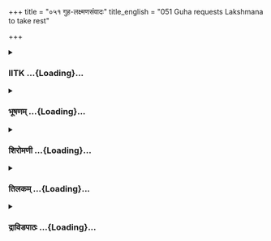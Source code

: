 +++
title = "०५१ गुह-लक्ष्मणसंवादः"
title_english = "051 Guha requests Lakshmana to take rest"

+++
<div caption="श्रीराम-हरिसीताराममूर्ति-घनपाठिभ्यां वचनम्" class="audioEmbed" src="https://archive.org/download/Ramayana-recitation-Sriram-harisItArAmamUrti-Ghanapaati-v2/Kanda_2/Kanda_2_AYK-051-Guha_Lakshmana_Samvadhaha.mp3"></div>

<div class="js_include collapsed" newlevelforh1="3" title="IITK" unfilled url="/purANam/rAmAyaNam/audIchya-pAThaH/iitk/2_ayodhyAkANDam/04-chitrakUTa-prAptiH/051_guha-laxmaNasaMvAdaH.md">
<details><summary><h3>IITK ...{Loading}...</h3></summary>

Lakshmana tells Guha about events which might overtake Ayodhya after
Rama's exile



#### श्लोकः
##### मूलम्
तं जाग्रतमदम्भेन भ्रातुरर्थाय लक्ष्मणम्।  
गुहः सन्तापसन्तप्तो राघवं वाक्यमब्रवीत्॥2.51.1॥

##### शब्दार्थः
गुहः Guha, भ्रातुः brother, अर्थाय for the sake of, जाग्रतम् keeping awake, राघवम् Raghava born in the family of the Raghus, तं लक्ष्मणम् to that Lakshmana, अदम्भेन without any pretence, सन्तापसन्तप्तः tormented with grief, वाक्यम् these words, अब्रवीत् said.

##### आङ्ग्लानुवादः
Deeply moved to see Lakshmana, scion of the Raghus, keeping awake all night without any pretence for his brother's sake, Guha spoke.



#### श्लोकः
##### मूलम्
इयं तात सुखा शय्या त्वदर्थमुपकल्पिता।  
प्रत्याश्वसिहि साध्वस्यां राजपुत्र यथासुखम्॥2.51.2॥

##### शब्दार्थः
तात O dear, इयम् this, सुखा comfortable, शय्या bed, त्वदर्थम् for your sake, उपकल्पिता has been arranged, राजपुत्र O prince, अस्याम् on this, यथासुखम् comfortably, साधु well, प्रत्याश्वसि हि take rest.

##### आङ्ग्लानुवादः
O dear prince this comfortable bed has been arranged for you. Rest happily on this bed.



#### श्लोकः
##### मूलम्
उचितोऽयं जनस्सर्वः क्लेशानां त्वं सुखोचितः।  
गुप्त्यर्थं जागरिष्यामः काकुत्स्थस्य वयं निशाम्॥2.51.3॥

##### शब्दार्थः
सर्वः all, अयं जनः these people, myself, क्लेशानाम् for all kinds of suffering, उचितः accustomed, त्वम् you, सुखोचितः accustomed to comforts, काकुत्स्थस्य for Rama  
descendant of the Kakutsthas, गुप्त्यर्थंम् for the sake of protection, वयम् we, निशाम् all  
night, जागरिष्यामः will keep awake.

##### आङ्ग्लानुवादः
We are used to all kinds of suffering and you, to comfort. We will keep vigil during the night for the protection of Rama, descendant of the Kakutsthas.



#### श्लोकः
##### मूलम्
न हि रामात्प्रियतमो ममास्ति भुवि कश्चन।  
ब्रवीम्येतदहं सत्यं सत्येनैव च ते शपे॥2.51.4॥

##### शब्दार्थः
मम for me, रामात् more than Rama, प्रियतमः dearer, कश्चन none, भुवि in this world, नास्ति हि not there, अहम् I, एतत् this one, सत्यम् true, ब्रवीमि I am saying, सत्येनैव by word of truth, ते to you, शपे I swear.

##### आङ्ग्लानुवादः
For me, there is none dearer than Rama in this world. I speak the truth. I swear by truth.



#### श्लोकः
##### मूलम्
अस्य प्रसादादाशंसे लोकेस्मिन् सुमुहद्यशः।  
धर्मावाप्तिं च विपुलामर्थावाप्तिं च केवलम्॥2.51.5॥

##### शब्दार्थः
अस्य by this Rama's, प्रसादात् grace, अस्मिन् in this, लोके world, सुमहत् supreme, यशः fame, धर्मावाप्तिं च attainment of dharma, विपुलाम् abundantly, अर्थावाप्तिं च and also acquisition of artha (wealth), केवलम् alone, आशंसे I am seeking.

##### आङ्ग्लानुवादः
I am seeking supreme fame in this world through the attainment of dharma and acquisition of abundant artha by the grace of Rama alone.



#### श्लोकः
##### मूलम्
सोऽहं प्रियसखं रामं शयानं सह सीतया।  
रक्षिष्यामि धनुष्पाणिस् सर्वतो ज्ञातिभिस् सह॥2.51.6॥

##### शब्दार्थः
सः such, अहम् I, ज्ञातिभिः with kinsmen, सह along with, धनुष्पाणिः bow in hand, सीतया सह along with sita, शयानम् resting, प्रियसखं dear friend, रामम् Rama, सर्वतः from every side,  रक्षिष्यामि I will protect.

##### आङ्ग्लानुवादः
I along with my kinsmen, bow in hand, will protect my dear friend, Rama with Sita from every side.



#### श्लोकः
##### मूलम्
न हि मेऽविदितं किञ्चिद्वनेऽस्मिंश्चरतस्सदा।  
चतुरङ्गं ह्यपिबलं सुमहत्प्रसहेमहि॥2.51.7॥

##### शब्दार्थः
सदा always, अस्मिन् वने in this forest, चरतः while wandering, मे to me, अविदितम् unknown, किञ्चित् nothing, न हि not there, सुमहत् vast, चतुरङ्गम् four divisions of army, बलम् अपि army also, प्रसहेमहि will endure.

##### आङ्ग्लानुवादः
Wandering about in this forest all the time there is nothing unknown to me (here). We can withstand even  a vast army of four divisions.



#### श्लोकः
##### मूलम्
लक्ष्मणस्तं तदोवाच रक्ष्यमाणास्त्वयानघ।  
नात्र भीता वयं सर्वे धर्ममेवानुपश्यता॥2.51.8॥

##### शब्दार्थः
तदा then, लक्ष्मणः Lakshmana, तम् to Guha, उवाच adressed, अनघ O Sinless me, धर्ममेव rigteousness, अनुपश्यता keeping in view, त्वया by you, रक्ष्यमाणाः being protected, वयं सर्वे all of us, अत्र here, न not, भीताः afraid of.

##### आङ्ग्लानुवादः
Lakshmana said to Guha, O sinless one when all of us are under your righteous protection we have nothing to fear.



#### श्लोकः
##### मूलम्
कथं दशरथौ भूमौ शयाने सह सीतया।  
शक्या निद्रा मया लब्धुं जीवितं वा सुखानि वा॥2.51.9॥

##### शब्दार्थः
दाशरथौ while the son of Dasaratha, सीतया सह along with Sita, भूमौ on the ground, शयाने is sleeping, मया by me, निद्रा sleep, जीवितं वा or life, सुखानि वा or pleasures, लब्धुम् to acquire, कथम् how, शक्या is it possible?

##### आङ्ग्लानुवादः
When Rama, son of Dasaratha, sleeps on the ground with Sita how can I sleep or  
live or enjoy pleasures?



#### श्लोकः
##### मूलम्
यो न देवासुरैः सर्वैः शक्यः प्रसहितुं युधि।  
तं पश्य सुखसंविष्टं तृणेषु सह सीतया॥2.51.10॥

##### शब्दार्थः
यः who, युधि in war, सर्वैः by all, देवासुरैः gods and demons, प्रसहितुम् to face him, न शक्यः not possible, सीतया सह with sita, तृणेषु on the blades of grass, सुखसंविष्टम् sleeping comfortably, तम् that Rama, पश्य see.

##### आङ्ग्लानुवादः
Look at that Rama whom all the gods and demons cannot face in war sleeps so comfortably on the grass with Sita.



#### श्लोकः
##### मूलम्
यो मन्त्रतपसा लब्धो विविधैश्च पराश्रमैः।  
एको दशरथस्येष्टः पुत्रः सदृशलक्षणः॥2.51.11॥  
अस्मिन् प्रव्राजिते राजा न चिरं वर्तयिष्यति।  
विधवा मेदिनी नूनं क्षिप्रमेव भविष्यति॥2.51.12॥

##### शब्दार्थः
यः whoever, दशरथस्य Dasaratha's, सदृशलक्षणः similar traits, एकः only, इष्टः favourite one, मन्त्रतपसा with austerities accompanied by mantras, विविधैश्च various, पराश्रमैः with much efforts, लब्धः obtained, पुत्रः son, अस्मिन् this (Rama), प्रव्राजिते is banished, राजा king, चिरम् for long, न वर्तयिष्यति not live, नूनम् certainly, मदिनां earth क्षिप्रमिव quickly, विधवा widow, भविष्यति will become.

##### आङ्ग्लानुवादः
This favourite son of Dasaratha who has similar traits like his father was born after he rigorously practised austerities accompanied by (Vedic) mantras. When he is banished, the king will not live long. Surely this land will soon be widowed.



#### श्लोकः
##### मूलम्
विनद्य सुमहानादं श्रमेणोपरताः स्त्रियः।  
निर्घोषोपरतं चातो मन्ये राजनिवेशनम्॥2.51.13॥

##### शब्दार्थः
स्त्रियः women, सुमहानादम् loud sound, विनद्य having raised, श्रमेण because of exhaustion,  
उपरताः ceased, अतः for that reason, राजनिवेशनम् king's palace, निर्घोषोपरतम् sounds have ceased, मन्ये I consider.

##### आङ्ग्लानुवादः
All the women having cried so much must have quietened down out of sheer exhaustion. That is why perhaps the sounds from the royal palace have ceased.



#### श्लोकः
##### मूलम्
कौशल्या चैव राजा च तथैव जननी मम।  
नाशंसे यदि जीवन्ति सर्वे ते शर्वरीमिमाम्॥2.51.14॥

##### शब्दार्थः
कौशल्या चैव Kausalya also, राजा च and the king, तथैव in the same way, मम जननी my mother, ते सर्वे all of them, इमाम् this, शर्वरीम् night, यदि जीवन्ति if they live, नाशंसे I do not expect.

##### आङ्ग्लानुवादः
I doubt whether all of them -- the king, Kausalya and my mother -- can survive this night.



#### श्लोकः
##### मूलम्
जीवेदपि हि मे माता शत्रुघ्नस्यान्ववेक्षया।  
तद्दुःखं यत्तु कौशल्या वीरसूर्विनशिष्यति॥2.51.15॥

##### शब्दार्थः
शत्रुघ्नस्य Satrughna's, अन्ववेक्षया looking forward, मे माता my mother, जीवेदपि हि if at all may live, वीरसूः valiant son, कौशल्या Kausalya, यत् विनशिष्यति if she perishes, तत् that one, दुःखम् is a sorrowful thing.

##### आङ्ग्लानुवादः
My mother may live looking forward to Satrughna. But, alas Kausalya may die, separated from her valiant son.



#### श्लोकः
##### मूलम्
अनुरक्तजनाकीर्णा सुखालोकप्रियावहा।  
राजव्यसनसंसृष्टा सा पुरी विनशिष्यति॥2.51.16॥

##### शब्दार्थः
अनुरक्तजनाकीर्णा filled with loyal people, सुखा causing pleasure, लोकप्रियावहा that brings happiness to the people, सा पुरी that city, राजव्यसनसंसृष्टा overtaken by sorrow due to the  
death of the king, विनशिष्यति will perish.

##### आङ्ग्लानुवादः
That city (of Ayodhya) is full of loyal people. It brings them happiness. It is dear to them. It will perish due to the sad demise of the king.



#### श्लोकः
##### मूलम्
कथं पुत्रं महात्मानं ज्येष्ठं प्रियमपश्यतः।  
शरीरं धारयिष्यन्ति प्राणा राज्ञो महात्मनः॥2.51.17॥

##### शब्दार्थः
महात्मानम् great one, ज्येष्ठम् eldest, प्रियम् beloved, पुत्रम् son, अपश्यतः unable to see, महात्मनः noble, राज्ञः king's, प्राणाः vital air, शरीरम् body, कथम् how?, धारयिष्यन्ति will he hold.

##### आङ्ग्लानुवादः
How can the noble king survive unable to see his highsouled, beloved, eldest son?



#### श्लोकः
##### मूलम्
विनष्टे नृपतौ पश्चात्कौसल्या विनशिष्यति।  
अनन्तरं च माताऽपि मम नाशमुपैष्यति॥2.51.18॥

##### शब्दार्थः
नृपतौ when the king, विनष्टे dies, पश्चात् following that, कौशल्या Kausalya, विनशिष्यति will also die, अनन्तरं च after that, मम मातापि my mother, नाशम् destruction, उपैष्यति will attain.

##### आङ्ग्लानुवादः
Subsequent to the death of the king, Kausalya will die and my mother will follow her.



#### श्लोकः
##### मूलम्
अतिक्रान्तमतिक्रान्तमनवाप्य मनोरथम्।  
राज्ये राममनिक्षिप्य पिता मे विनशिष्यति॥2.51.19॥

##### शब्दार्थः
मे पिता my father, अतिक्रान्तमतिक्रान्तम् past is past, मनोरथम् his desire, अनवाप्य without fulfilling, राज्ये in the kingdom, रामम् Rama, अनिक्षिप्य without installing, विनशिष्यति will die.

##### आङ्ग्लानुवादः
Past is past (irreversible). My father, brooding over his desire of installing Rama as king unfulfilled, will perish.



#### श्लोकः
##### मूलम्
सिद्धार्थाः पितरं वृत्तं तस्मिन्कालेऽप्युपस्थिते।  
प्रेतकार्येषु सर्वेषु संस्करिष्यन्ति भूमिपम्॥2.51.20॥

##### शब्दार्थः
तस्मिन् at that, काले time indeed, उपस्थिते present, सिध्दार्थाः those who accomplished their purpose, वृत्तम् laid in that state, पितरम् father, भूमिपम् lord of the land, king, सर्वेषु for all, प्रेतकार्येषु funeral rites, संस्करिष्यन्ति will perform.

##### आङ्ग्लानुवादः
Those who will remain present around the king, my father, at the time of his death and perform the funeral rites have their desires fulfilled (for they could attend the king's obsequies).



#### श्लोकः
##### मूलम्
रम्यचत्वरसंस्थानां सुविभक्तमहापथाम्।  
हर्म्यप्रासादसम्पन्नाम् गणिकावरशोभिताम्॥2.51.21॥  
रथाश्वगजसम्बाधां तूर्यनादविनादिताम्।  
सर्वकल्याणसम्पूर्णां हृष्टपुष्टजनाकुलाम्॥2.51.22॥  
आरामोद्यानसम्पन्नां समाजोत्सवशालिनीम्।  
सुखिता विचरिष्यन्ति राजधानीं पितुर्मम॥2.51.23॥

##### शब्दार्थः
रम्यचत्वरसंस्थानाम् with lovely squares laid, सुविभक्तमहापथाम् wellaligned broad highways, हर्म्यप्रासादसम्पन्नाम् rich with mansions and palaces, गणिकावरशोभिताम् graced with the fairest of courtesans, रथाश्वगजसम्बाधाम् thronged with chariots, elephants and horses, तूर्यनादविनादिताम् echoed with the sounds of trumpets, सर्वकल्याणसम्पूर्णाम् with the welfare of all, हृष्टपुष्टजनाकुलाम् filled with wellnourished and contended people, आरामोद्यानसम्पन्नाम् endowed with pleasure gardens and parks, समाजोत्सवशालिनीम् splendid with community festivals, मम पितुः my father's, राजधानीम् capital city, सुखिताः happily, विचरिष्यन्ति will be going about.

##### आङ्ग्लानुवादः
They will roam about happily in the capital city of my father with its lovely squares, wellaligned broad highways, its mansions and palaces, full of chariots, elephants, horses. It will be echoing with the sound of trumpets. It will be full of the welfare of all. It will be graced by the fairest of courtesans. Filled with wellnourished and contented people, the city dotted with several pleasuregardens and parks, will look  
splendid with community festivals and fairs.



#### श्लोकः
##### मूलम्
अपि जीवेद्दशरथो वनवासात्पुनर्वयम्।  
प्रत्यागम्य महात्मानमपि पश्येम सुव्रतम्॥2.51.24॥

##### शब्दार्थः
दशरथः Dasaratha, अपि जीवेत् if lives, वयम् we, वनवासात् from our exile, प्रत्यागम्य on return, सुव्रतम् observing vows, महात्मानम् magnanimous, पुनः again, अपि पश्येम will we see him?

##### आङ्ग्लानुवादः
Will the king be still alive? Will we see the noble king again on our return from exile after the fulfilment of his vows?



#### श्लोकः
##### मूलम्
अपि सत्यप्रतिज्ञेन सार्धं कुशलिना वयम्।  
निवृत्ते वनवासेऽस्मिन्नयोध्यां प्रविशेमहि॥2.51.25॥

##### शब्दार्थः
अस्मिन् this (Rama), निवृत्तवनवासे after completion of the exile, कुशलिना safe, सत्यप्रतिज्ञेन सार्धं with him who is always true to his promise, वयम् we, अयोध्याम् Ayodhya, अपि प्रविशेमहि will enter?

##### आङ्ग्लानुवादः
Will we ever be able, after completion of the exile, to enter the city of Ayodhya along with Rama who is true to his promise?



#### श्लोकः
##### मूलम्
परिदेवयमानस्य दुखार्तस्य महात्मनः।  
तिष्ठतो राजपुत्रस्य शर्वरी साऽत्यवर्तत॥2.51.26॥

##### शब्दार्थः
महात्मनः of the highsouled, दुःखार्तस्य tormented with grief, राजपुत्रस्य of the prince, परिदेवयमानस्य while he was wailing, तिष्ठतः standing by, सा शर्वरी that night, अत्यवर्तत passed away.

##### आङ्ग्लानुवादः
While that noble prince (Lakshmana), tormented with grief, stood thus wailing, the night passed off.



#### श्लोकः
##### मूलम्
तथा हि सत्यं ब्रुवति प्रजाहिते  
नरेन्द्रपुत्रे गुरुसौहृदाद्गुहः।  
मुमोच बाष्पं व्यसनाभिपीडितो  
ज्वरातुरो नाग इव व्यथातुरः॥2.51.27॥

##### शब्दार्थः
प्रजाहिते seeking the wellfare of people, नरेन्द्रपुत्रे king'son, गुरुसौहृदात् out of great friendship, तथा like that, सत्यम् truth ब्रुवति telling, गुहः Guha, व्यथातुरः afflicted, व्यसनाभिपीडितः overcome with grief, ज्वरातुरः feverstricken, नागः इव like elephant, बाष्पम् tears, मुमोच shed.

##### आङ्ग्लानुवादः
Out of great friendship with Guha, Lakshmana thus told the true story of prince (Rama) in the interest of his subject (Guha). (On hearing it) Guha was deeply afflicted with grief and pain and began shedding tears like an elephant suffering from fever.  

#### समाप्तिः
 श्रीमद्रामायणे वाल्मीकीय आदिकाव्ये अयोध्यकाण्डे एकपञ्चाशस् सर्गः॥  
Thus ends the fiftyfirst sarga of Ayodhyakanda of the holy Ramayana, the first epic composed by sage Valmiki.

</details>
</div>
<div class="js_include collapsed" newlevelforh1="3" title="भूषणम्" unfilled url="/purANam/rAmAyaNam/audIchya-pAThaH/TIkA/bhUShaNa_iitk/2_ayodhyAkANDam/04-chitrakUTa-prAptiH/051_guha-laxmaNasaMvAdaH.md">
<details><summary><h3>भूषणम् ...{Loading}...</h3></summary>



तं जाग्रतमदम्भेन भ्रातुरर्थाय लक्ष्मणम् ।  

गुहः सन्तापसन्तप्तो राघवं वाक्यमब्रवीत्  ॥  २।५१।१  ॥   

तं जाग्रतमित्यादि । अदम्भेन अकृत्रिमेण । अर्थाय रक्षणाय । सन्तापसन्तप्तः
रामदुर्दशादर्शनसन्तापेन सन्तप्तः । राघवं लक्ष्मणम्  ॥  २।५१।१  ॥   

  

इयं तात सुखा शय्या त्वदर्थमुपकल्पिता ।  

प्रत्याश्वसिहि साध्वस्यां राजपुत्र यथासुखम्  ॥  २।५१।२  ॥   

इयमिति । प्रत्याश्वसिहि विश्रान्तो भवेति यावत्  ॥  २।५१।२  ॥   

  

उचितो ऽयं जनः सर्वः क्लेशानां त्वं सुखोचितः ।  

गुप्त्यर्थं जागरिष्यामः काकुत्स्थस्य वयं निशाम्  ॥  २।५१।३  ॥   

न हि रामात्प्रियतरो ममास्ति भुवि कश्चन ।  

ब्रवीम्येतदहं सत्यं सत्येनैव च ते शपे  ॥  २।५१।४  ॥   

अयं जनः वनचारित्वेन क्लेशसहोजनः  ॥  २।५१।३४  ॥   

  

अस्य प्रसादादाशंसे लोके ऽस्मिन् सुमहद्यशः ।  

धर्मावाप्तिं च विपुलामर्थावाप्तिं च केवलाम्  ॥  २।५१।५  ॥   

अस्येति । आशंसे प्रार्थये । केवलामर्थावाप्तिम् अर्थावाप्तिमेवेत्यर्थः ।
केचित्तु केवलमिति पठित्वा केवलं प्रसादादिति योजयन्ति  ॥  २।५१।५  ॥   

  

सो ऽहं प्रियतमं रामं शयानं सह सीतया ।  

रक्षिष्यामि धनुष्पाणिः सर्वतो ज्ञातिभिः सह  ॥  २।५१।६  ॥   

स इति । सर्वतः सर्वदिक्षु  ॥  २।५१।६  ॥   

  

न हि मे ऽविदितं किञ्चिद्वनेस्मिंश्चरतः सदा ।  

चतुरङ्गं ह्यपि बलं सुमहत् प्रसहेमहि  ॥  २।५१।७  ॥   

लक्ष्मणस्तं तदोवाच रक्ष्यमाणास्त्वयानघ ।  

नात्र भीता वयं सर्वे धर्ममेवानुपश्यता  ॥  २।५१।८  ॥   

न हीति । अविदितमिति पदच्छेदः । किंचित् विरोध्यागमनस्थानम् । बलं परकीयम्
। प्रसहेमहीत्येतदात्मनि बहुवचनं जात्यपेक्षया  ॥  २।५१।७८  ॥   

  

कथं दाशरथौ भूमौ शयाने सहसीतया ।  

शक्य निद्रा मया लब्धुं जीवितं वा सुखानि वा  ॥  २।५१।९  ॥   

भीत्यभावे किमर्थं जागरणमित्याह--कथमिति । निद्रा न लभ्यत इति भावः ।
जीवितम् आश्वासनम् । निद्रैव न लभ्यते जीवितसुखानां का कथेति भावः  ॥ 
२।५१।९  ॥   

  

यो न देवासुरैः सर्वैः शक्यः प्रसहितुं युधि ।  

तं पश्य सुखसंविष्टं तृणेषु सह सीतया  ॥  २।५१।१०  ॥   

य इति । प्रसहितुमिति "तीषसह--" इत्यादिना पाक्षिक इट् । संविष्टं शयानम्
 ॥  २।५१।१०  ॥   

  

यो मन्त्रतपसा लब्धो विविधैश्च परिश्रमैः ।  

एको दशरथस्येष्टः पुत्रः सदृशलक्षणः  ॥  २।५१।११  ॥   

य इति । मन्त्रतपसा मन्त्रयुक्ततपसा, मन्त्रतपोभ्यामित्यर्थः । परिश्रमैः
यज्ञादिभिः । एकः मुख्यः । "एके मुख्यान्यकेवलाः" इत्यमरः । सदृशलक्षणः
स्वसदृशलक्षणः  ॥  २।५१।११  ॥   

  

अस्मिन् प्रव्राजिते राजा न चिरं वर्तयिष्यति ।  

विधवा मेदिनी नूनं क्षिप्रमेव भविष्यति  ॥  २।५१।१२  ॥   

अस्मिन्निति । वर्तयिष्यति जीविष्यति । विधवा पतिरहिता  ॥  २।५१।१२  ॥   

  

विनद्य सुमहानादं श्रमेणोपरताः स्त्रियः ।  

निर्घोषोपरतं चातो मन्ये राजनिवेशनम्  ॥  २।५१।१३  ॥   

विनद्येति । उपरताः भविष्यन्तीति शेषः । अत एव निर्घोषोपरतम् उपरतनिर्घोषं
भविष्यतीति मन्ये  ॥  २।५१।१३  ॥   

  

कौसल्या चैव राजा च तथैव जननी मम ।  

नाशंसे यदि जीवन्ति सर्वे ते शर्वरीमिमाम्  ॥  २।५१।१४  ॥   

कौसल्येति । सर्वे जीवन्ति जीविष्यन्तीति नाशंसे, यदि जीवन्ति इमां
शर्वरीमेव  ॥  २।५१।१४  ॥   

  

जीवेदपि हि मे माता शत्रुघ्नस्यान्ववेक्षया ।  

तद्दुःखं यत्तु कौसल्या वीरसूर्विनशिष्यति  ॥  २।५१।१५  ॥   

शत्रुघ्नस्यान्ववेक्षया शत्रुघ्नस्नेहेनेत्यर्थः । पुनःपुनर्दर्शनेन वा ।
वीरं पुत्रं सूत इति तथा कौसल्या विनशिष्यतीति यद्दुःखं तद्दुस्सहमित्यर्थः
 ॥  २।५१।१५  ॥   

  

अनुरक्तजनाकीर्णा सुखा लोकप्रियावहा ।  

राजव्यसनसंसृष्टा सा पुरी विनशिष्यति  ॥  २।५१।१६  ॥   

कथं पुत्रं महात्मानं ज्येष्ठं प्रियमपश्यतः ।  

शरीरं धारयिष्यन्ति प्राणा राज्ञो महात्मनः  ॥  २।५१।१७  ॥   

विनष्टे नृपतौ पश्चात्कौसल्या विनशिष्यति ।  

अनन्तरं च मातापि मम नाशमुपैष्यति  ॥  २।५१।१८  ॥   

राजव्यसनसंसृष्टा राजमरणनिमित्तव्यसनसंयुक्तेत्यर्थः  ॥  २।५१।१६१८  ॥   

  

अतिक्रान्तमतिक्रान्तमनवाप्य मनोरथम् ।  

राज्ये राममनिक्षिप्य पिता मे विनशिष्यति  ॥  २।५१।१९  ॥   

अतिक्रान्तमिति । मे पिता राज्ये राममनिक्षिप्य अत एव मनोरथमनवाप्य
विनशिष्यतीति यत् तस्मात् अतिक्रान्तमतिक्रान्तं सर्वं प्रयोजनमतीत्य
गतमित्यर्थः । अथवा अतिक्रान्तमतिक्रान्तं मनोरथमनवाप्य पुनःपुनर्वर्धमानं
मनोरथमनवाप्य रामो जातः वर्धिष्यते उद्वाहं करिष्यति राज्यं
प्राप्स्यतीत्येवमभिवृद्धं मनोरथमित्यर्थः । मनोरथातिक्रान्तिमेवाह राज्ये
राममनिक्षिप्येति  ॥  २।५१।१९  ॥   

  

सिद्धार्थाः पितरं वृत्तं तस्मिन् कालेप्युपस्थिते ।  

प्रेतकार्येषु सर्वेषु संस्करिष्यन्ति भूमिपम्  ॥  २।५१।२०  ॥   

सिद्धार्था इति । तस्मिन् काले मरणकाले उपस्थिते ।
प्रेतकार्येष्वप्युपस्थितेषु । वृत्तम् अतीतम्, मृतमिति यावत् । "वृत्तं
पद्ये चरित्रे त्रिष्वतीते दृढनिस्तुले" इत्यमरः । भूमिपं पितरम् ।
सिद्धार्थाः कृतार्थाः संस्करिष्यन्ति । वयं त्वकृतार्था इति भावः  ॥ 
२।५१।२०  ॥   

  

राम्यचत्वरसंस्थानां सुविभक्तमहापथाम् ।  

हर्म्यप्रासादसम्पन्नां गणिकावरशोभिताम्  ॥  २।५१।२१  ॥   

रथाश्वगजसम्बाधां तूर्यनादविनादिताम् ।  

सर्वकल्याणसम्पूर्णां हृष्टपुष्टजनाकुलाम्  ॥  २।५१।२२  ॥   

आरामोद्यानसम्पन्नां समाजोत्सवशालिनीम् ।  

सुखिता विचरिष्यन्ति राजधानीं पितुर्मम  ॥  २।५१।२३  ॥   

रम्यचत्वरसंस्थानामिति । रम्यचत्वरसंस्थानां रमणीयाङ्गणसंस्थानाम् ।
सुविभक्तमहापथां गृहपङ्क्तिभिः सम्यक्विभक्तराजमार्गाम् ।
हर्म्यप्रासादसम्पन्नां हर्म्यैर्धनिनां वासैः, प्रासादैर्देवभूभुजां
वासैश्च सम्पुर्णाम् । "हर्म्यादिर्धनिनां वासः प्रासादो देवभूभुजाम्"
इत्यमरः । रथाश्वगजसम्बाधाम्, सम्बाधां निबिडाम् । नादितां सञ्जातनादाम् ।
सर्वकल्याणसम्पूर्णां सर्वैः पुत्रजन्मोत्सवप्रभृतिभिः सम्पन्नाम् ।
आरामोद्यानसम्पन्नाम् आरामाः उद्यानानि च उपवनानि राज्ञः क्रीडार्हवनानि च
। समाजोत्सवशालिनीं समाजैः सङ्घैः क्रियमाण उत्सवः समाजोत्सवः, देवोत्सव
इत्यर्थः  ॥  २।५१।२१२३  ॥   

  

अपि जीवेद्दशरथो वनवासात् पुनर्वयम् ।  

प्रत्यागम्य महात्मानमपि पश्येम सुव्रतम्  ॥  २।५१।२४  ॥   

अपीति । अपिः सम्भावनायाम्  ॥  २।५१।२४  ॥   

  

अपि सत्यप्रतिज्ञेन सार्द्धं कुशलिना वयम् ।  

निवृत्तवनवासे ऽस्मिन्नयोध्यां प्रविशेमहि  ॥  २।५१।२५  ॥   

अपि सत्यप्रतिज्ञेनेति । सत्यप्रतिज्ञेन, पित्रेति शेषः । अस्मिन् रामे ।
प्रविशेमहीत्याशंसायां लिङ्  ॥  २।५१।२५  ॥   

  

परिदेवयमानस्य दुःखार्त्तस्य महात्मनः ।  

तिष्ठतो राजपुत्रस्य शर्वरी सात्यवर्तत  ॥  २।५१।२६  ॥   

परिदेवयमानस्येति । परिदेवयमानस्येत्यादौ सम्बन्धसामान्ये षष्ठी । एवमिति
शेषः  ॥  २।५१।२६  ॥   

  

तथा हि सत्यं ब्रुवति प्रजाहिते नरेन्द्रपुत्रे गुरुसौहृदाद् गुहः ।  

मुमोच बाष्पं व्यसनाभिपीडितो ज्वरातुरो नाग इव व्यथातुरः  ॥  २।५१।२७  ॥   

तथेति । सत्यं वास्तवम् नरेन्द्रपुत्रे लक्ष्मणे । गुरुसौहृदात् गुरुषु
पित्रादिषु सौहृदात् स्नेहात् । ज्वरातुरो नागो गज इव व्यथातुरो गुह
इत्यन्वयः  ॥  २।५१।२७  ॥   

  

इत्यार्षे श्रीरामायणे वाल्मीकीये आदिकाव्ये श्रीमदयोध्याकाण्डे एकपञ्चाशः
सर्गः  ॥  ५१  ॥   

इति श्रीगोविन्द० श्रीरा० भूष० पीता० अयोध्याकाण्डव्याख्याने एकपञ्चाशः
सर्गः  ॥  ५१  ॥   



</details>
</div>
<div class="js_include collapsed" newlevelforh1="3" title="शिरोमणी" unfilled url="/purANam/rAmAyaNam/audIchya-pAThaH/TIkA/shiromaNI_iitk/2_ayodhyAkANDam/04-chitrakUTa-prAptiH/051_guha-laxmaNasaMvAdaH.md">
<details><summary><h3>शिरोमणी ...{Loading}...</h3></summary>



गुहोक्तिं वर्णयितुमाह-- तमिति । भ्रातुरर्थाय सुखं शयनाय जाग्रतं तं
लक्ष्मणं सन्तापसन्तप्तः लक्ष्मणदुःखदर्शनजनितसन्तापवान् गुहः राघवं
लक्ष्मणमब्रवीत्  ॥  २।५१।१  ॥   

  

तद्वचनमेवाह-- इयमिति । साधु यथा तथा उपकल्पिता रचिता अतः अस्यां शय्यायां
यथासुखं प्रत्याश्वसिहि विश्रान्तिं कुरु  ॥  २।५१।२  ॥   

  

उचित इति । क्लेशानां जागरणादिदुःखानामयं मदादिर्जनः उचितः योग्यः त्वं तु
सुखोचितः अतः काकुत्स्थस्य रामस्य गुप्त्यर्थं वयं निशा सर्वरात्रं
जागरिष्यामः  ॥  २।५१।३  ॥   

  

नहीति । ते तवाग्रे सत्यं ब्रवीमि अत्र विश्वासार्थं सत्येन
स्वसुकृतेनेत्यर्थः । शपे शपथं करोमि  ॥  २।५१।४  ॥   

  

अस्येति । अस्य रामस्य प्रसादात् प्रसादं प्राप्यैव यशआदिकमाशासे वाञ्छामि
। एतेन प्रसादाभावे यशआदिकं व्यर्थमेवेति सूचितम् । एकश्चकार एवार्थे  ॥ 
२।५१।५  ॥   

  

स इति । सः रामप्रसादाकाङ्क्षी अहं सर्वथा सर्वप्रकारेण रक्षिष्यामि  ॥ 
२।५१।६  ॥   

  

रक्षणे स्वयोग्यतां प्रकाशयन्नाह-- नेति । अविदितमज्ञातं
सुमहदतिविस्तीर्णमतिबलं चतुरङ्गं रिपुप्रेषितसैन्यं सन्तरेमहि सुखं जेष्याम
इत्यर्थः  ॥  २।५१।७  ॥   

  

लक्ष्मण इति । ततः गुहवचनश्रवणानन्तरं लक्ष्मण उवाच । ततो वाचेत्यत्र गुणः
। अत एव निर्देशात् । चनमेवाह-- धर्मं सेवकरीतिमनुपश्यता ज्ञातवता त्वया
रक्ष्यमाणाः वयं नैव भीताः  ॥  २।५१।८  ॥   

  

ननु तर्हि किमर्थं जागरणमित्यत आह-- कथमिति । दाशरथौ रामे भूमौ शयाने सति
निद्रादि लब्धुं मया कथं शक्या तत्र जीवितशब्दः करणनिष्ठान्तः
भावनिष्ठान्तप्रकृतिकअर्शआद्यजन्तो वा अत एव भक्षणमर्थः  ॥  २।५१।९  ॥   

  

भूमिशयनायोग्यत्वं बोधयन्नाह य इति । सर्वैः मिलितैरित्यर्थः देवासुरैः
प्रसहितुं पराभवितुं न शक्यः तं तृणेषु सुखसंसुप्तं पश्य  ॥  २।५१।१०  ॥   

  

य इति । विविधैः पराक्रमैः उपलक्षितः सदृशलक्षणः सदृशानि सकलसद्गुणबोधकानि
लक्षणानि शरीरचिह्नानि यस्य सः अत एव एकः मुख्यः मन्त्रतपसा लब्धः यः
दशरथस्य पुत्रः तस्मिन्नस्मिन्रामे प्रव्रजिते सति राजा चिरं बहुकालं न
वर्तयिष्यति राज्यं पालयिष्यति अतः विधवा पालकरहिता मेदिनी क्षिप्रं
भविष्यति । श्लोकद्वयमेकान्वयि  ॥  २।५१।१११२  ॥   

  

विनद्येति । सुमहानादं विनद्य रामरामेत्युच्चार्येत्यर्थः । श्रमेण
खेदाधिक्येन उपरताः निवृत्ताः स्त्रियो भविष्यन्तीति शेषः । अतः रामनिवेशनं
रामगृहं निर्घोषोपरतं निर्घोषरहितं मन्ये  ॥  २।५१।१३  ॥   

  

कौशल्येति । कौशल्यादयः इमां शर्वरीं रात्रिं यदि जीवन्ति अतिमूर्च्छां न
प्राप्नुवन्तीत्यर्थः । तदा अहमाशंसे तद्धैर्यप्रशंसां करिष्यामीत्यर्थः  ॥ 
२।५१।१४  ॥   

  

जीवेदिति । शत्रुघ्नस्य स्वपुत्रस्य अन्ववेक्षया अवलोकनेन हि यदि मे माता
जीवेत्तदापि यदि वीरसूः अतिवीरपुत्रोत्पादनकर्त्री कौशल्या विनशिष्यति
विनङ्क्ष्यति लोकान्तरगमनेन अदृश्यत्वं प्राप्स्यति तत्तदा दुःखमतिक्लेशः
स्थास्यत्येवेति शेषः  ॥  २।५१।१५  ॥   

  

अनुरक्तेति । अनुरक्ताः रामविषयकानुरागविशिष्टाः ये जनास्तैः आकीर्णाः
व्याप्ता अत एव सुखः अतिसुखहेतुः अत एव लोकप्रियावहा या पुरी सा अयोध्या
राजव्यसनसंसृष्टा राजदुःखसम्बन्धवती सती विनशिष्यति  ॥  २।५१।१६  ॥   

  

कथमिति । ज्येष्ठपुत्रमपश्यतः राज्ञः प्राणाः शरीरं कथं धारयिष्यन्ति न
धारयिष्यन्तीत्यर्थः ।  

राजा लोकान्तरं गमिष्यतीति तात्पर्यम्  ॥  २।५१।१७  ॥   

  

अनर्थान्तरमाह-- विनष्टे इति । नृपतौ विनष्टे
लोकान्तरगमनप्रयुक्तादृश्यत्वं प्राप्ते सति अनन्तरं शीघ्रं यथा स्यात्तथा
कौसल्या विनशिष्यति पश्चान्मम मातापि नाशमुपैष्यति  ॥  २।५१।१८  ॥   

  

ननु यथा विश्वामित्रसहगमनसमये
रामदर्शनाभावप्रयुक्तराजकर्तृकलोकान्तरगमनाभावः तथाद्यपि भविष्यतीत्यत आह--
अतिक्रान्तमिति । राज्ये राममनिक्षिप्य अप्रापय्य
प्रारम्भविषयीभूताभिषेकमदृष्ट्वेत्यर्थः । अत एव अतिक्रान्तं सर्वत
उत्कृष्टमित्यर्थः । मनोरथमनवाप्य मे पिता विनशिष्यति विनङ्क्ष्यति
लोकान्तरं गमिष्यतीत्यर्थः । एतेनेदानीं गमने ह्रीर्हेतुर्भविष्यतीति
ध्वनितम्  ॥  २।५१।१९  ॥   

  

सिद्धार्था इति । तस्मिन्लोकान्तरप्रयाणयोग्ये काले उपस्थिते सति सर्वेषु
प्रेतकार्येषु प्रयाणसमयोचितकर्तव्येषु राघवं दशरथं ये संस्करिष्यन्ति
मङ्गलपाठादिकं करिष्यन्ति ते सिद्धार्थाः । एतेन भरतो ऽपि तस्मिन्काले तं
प्राप्स्यति न वेति संशयः सूचितः  ॥  २।५१।२०  ॥   

  

रम्येति । अपि यदि दशरथो जीवेत्प्रजाः पालयेत्तदा रम्यचत्वरसंस्थानां
रमणीयचतुष्पथयुक्तां हर्म्यैर्धनिनां गृहैः प्रासादैर्देवभूभुजां सदनैः
सम्पन्नां रथाश्वगजसम्बाधां रथादिभिर्व्याप्तां समाजोत्सवशालिनीं समाजानां
ब्राह्मणादिसमूहानामुत्सवस्य शालिनीमाश्रयभूतां मम पितुः राजधानीमयोध्यां
विचरिष्यन्ति सुखेन स्थास्यन्तीत्यर्थः । अयोध्याः आसिन इति शेषः । वयं
वनवासात्प्रत्यागम्य निवर्त्य महात्मानं राजानं पश्याम ।
श्लोकचतुष्टयमेकान्वयि  ॥  २।५१।२१२४  ॥   

  

सम्भावनान्तरमाह-- अपीति । सत्यप्रतिज्ञेन रामेण सार्धमयोध्यामपि
प्रविशेमहि । सम्भावनार्थो ऽपि  ॥  २।५१।२५  ॥   

  

परीति । दुःखार्तस्य अत एव परिदेवयमानस्य राजपुत्रस्य लक्ष्मणस्य शर्वरी
रात्रिः अत्यवर्तत व्यतीता ऽभवत्  ॥  २।५१।२६  ॥   

  

तथेति । नरेन्द्रसूनौ लक्ष्मणे सत्यं मृषासंसर्गशून्यं वचनं ब्रुवति सति
गुरुं सौहृदाद्धेतोः व्यसनाभिपीडितः अत एव व्यथातुरश्चञ्चलचित्तः गुहः
बाष्पमश्रु मुमोच, तत्र दृष्टान्तः ज्वरातुरः ज्वरपीडितः नागो गज इव  ॥ 
२।५१।२७  ॥   

  

इति श्रीमद्वाल्मीकीयरामायणव्याख्याने रामायणशिरोमणावयोध्याकाण्डे
एकपञ्चाशः सर्गः  ॥  २।५१  ॥   

  

  



</details>
</div>
<div class="js_include collapsed" newlevelforh1="3" title="तिलकम्" unfilled url="/purANam/rAmAyaNam/audIchya-pAThaH/TIkA/tilaka_iitk/2_ayodhyAkANDam/04-chitrakUTa-prAptiH/051_guha-laxmaNasaMvAdaH.md">
<details><summary><h3>तिलकम् ...{Loading}...</h3></summary>



एवं रामे शयाने तद्रक्षार्थं जाग्रल्लक्ष्मणगुहसंवादः तमित्यादि ।
अदम्भेनाकृत्रिमानुरागेण भ्रातुरर्थाय भ्रातू रक्षार्थं राघवं रघुकुलजं
सन्तापसन्तप्तो रामस्य भूशय्यादिजेन सन्तापेन पीडितः  ॥  २।५१।१  ॥   

  

इयमिति । प्रत्याश्वसिहि विश्रान्तो भव  ॥  २।५१।२  ॥   

  

अयं जन आटविकः  ॥  २।५१।३  ॥   

  

नहि रामादिति । सर्वात्मभूतात्  ॥  २।५१।४६  ॥   

  

अविदितमज्ञातम् । किं च चतुरङ्गमिति । परिकीयमिति शेषः । तादृशमपि परकीयं
बलं सन्तरेमहि युद्धेन जयेम  ॥  २।५१।७  ॥   

  

ततोवाच तत उवाचेति च्छेदः आर्षः सन्धिः । अत्र देशे वयं न भीताः यतो
धर्ममेवानुपश्यता त्वया रक्ष्यमाणा भवामः  ॥  २।५१।८  ॥   

  

तथापि जागरणे कारणमाह कथमिति । जीवितं विशिष्टसुखजीवितजनकं भोजनादि  ॥ 
२।५१।९,१०  ॥   

  

मन्त्रो गायत्र्यादिः तपः कृच्छ्रादि
पराक्रमैस्तज्जन्यैऋ़ष्यशृङ्गाद्यानयनाश्वमेधाद्यनुष्ठानैः एको मुख्यः ।
तत्र हेतुः सदृशलक्षणः पुरुषोत्तमसदृशलक्षणः दशरथसदृशलक्षण इत्यापाततो
ऽर्थः  ॥  २।५१।११ ॥   

  

विधवा विगतपतिका  ॥  २।५१।१२  ॥   

  

श्रमेणोपरता राजभवने ऽयोध्यानगरे च भविष्यन्तीति शेषः ।
निर्घोषोपरतमुपरतनिर्घोषं भवतीति मन्ये  ॥  २।५१।१३  ॥   

  

जीवन्तीति नाशंसे न संभावयामि यदि वा जीवन्त्येतावत्पर्यन्तम्, तदेमां
शर्वरीमेव जीविष्यन्त नाग्रे अन्नपानाद्यभावादिति संभावयामीति शेषः  ॥ 
२।५१।१४  ॥   

  

जीवेदपि एतद्रात्र्याः परमपीति शेषः । यदि यत् वीरसूः कौसल्या
एकपुत्रत्वाद्विनशिष्यत्येव तदतिदुःखमित्यर्थः  ॥  २।५१।१५  ॥   

  

अनुरक्तै रामानुरक्तैर्जनैराकीर्णा व्याप्ता सुखालोकरूपं प्रियमावहति सा
सदा सुखवल्लोका इदानीं राजव्यसनेन दशरथमरणदुःखेन संमृष्टा युक्ता  ॥ 
२।५१।१६  ॥   

  

राजव्यसनमेव दर्शयति कथमिति  ॥  २।५१।१७  ॥   

  

मातापि भर्तृपुत्रवियोगात्सत्यप्येकपुत्रसंनिधौ  ॥  २।५१।१८  ॥   

  

मनोरथं रामराज्याभिषेकमनवाप्य अतिक्रान्तमतिक्रान्तं नष्टं नष्टमिति
क्रोशन्निति शेषः । प्रत्यागतं रामं राज्ये ऽनिक्षिप्यैव मे पिता
विनशिष्यतीत्यन्वयः  ॥  २।५१।१९  ॥   

  

तस्मिन्काले मरणकाल उपस्थिते ये वृत्तं मृतं पितरं रघुकुलजं
सर्वप्रेतकार्येषु संस्करिष्यन्ति ते सिद्धार्था भाग्यवन्तः
प्राप्तराज्याश्च भरतादय इति शेषः । क्रोधात्तन्नामाग्रहणम्  ॥  २।५१।२०२२
 ॥   

  

विचरिष्यन्ति भरतादय इति शेषः  ॥  २।५१।२३  ॥   

  

अपि जीवेदिति संभावने लिङ् । अपि च अपि पश्याम अपि द्रक्ष्यामः  ॥  २।५१।२४
 ॥   

  

सत्यप्रतिज्ञेन रामेण  ॥  २।५१।२५  ॥   

  

परिदेवयमानस्येति इत्थमित्यादिः तिष्ठतो जाग्रतः  ॥  २।५१।२६  ॥   

  

गुरौ रामे सौहृदादित्युभयान्वयि अतिस्नेहाज्ज्वरातुरो गुहः व्यथातुरो नागो
गज इव  ॥  २।५१।२७  ॥   

  

इति श्रीरामाभिरामे श्रीरामीये रामायणतिलके वाल्मीकीय आदिकाव्ये
ऽयोध्याकाण्डे  

एकपञ्चाशः सर्गः  ॥  २।५१  ॥   

  

  



</details>
</div>
<div class="js_include collapsed" newlevelforh1="3" title="द्राविडपाठः" unfilled url="/purANam/rAmAyaNam/drAviDapAThaH/2_ayodhyAkANDam/04-chitrakUTa-prAptiH/051_guha-laxmaNasaMvAdaH.md">
<details><summary><h3>द्राविडपाठः ...{Loading}...</h3></summary>



  
तं जाग्रतमदम्भेन भ्रातुरर्थाय लक्ष्मणम्।  
गुहः सन्तापसन्तप्तो राघवं वाक्यमब्रवीत् ॥ 2.51.1 ॥   
इयं तात सुखा शय्या त्वदर्थमुपकल्पिता।  
प्रत्याश्वसिहि साध्वस्यां राजपुत्र यथासुखम् ॥ 2.51.2 ॥   
उचितोऽयं जनः सर्वः क्लेशानां त्वं सुखोचितः।  
गुप्त्यर्थं जागरिष्यामः काकुत्स्थस्य वयं निशाम् ॥ 2.51.3 ॥   
न हि रामात्प्रियतरो ममास्ति भुवि कश्चन।  
ब्रवीम्येतदहं सत्यं सत्येनैव च ते शपे ॥ 2.51.4 ॥   
अस्य प्रसादादाशंसे लोकेऽस्मिन् सुमहद्यशः।  
धर्मावाप्तिं च विपुलामर्थावाप्तिं च केवलाम् ॥ 2.51.5 ॥   
सोऽहं प्रियतमं रामं शयानं सह सीतया।  
रक्षिष्यामि धनुष्पाणिः सर्वतो ज्ञातिभिः सह ॥ 2.51.6 ॥   
न हि मेऽविदितं किञ्चिद्वनेस्मिंश्चरतः सदा।  
चतुरङ्गं ह्यपि बलं सुमहत् प्रसहेमहि ॥ 2.51.7 ॥   
लक्ष्मणस्तं तदोवाच रक्ष्यमाणास्त्वयानघ।  
नात्र भीता वयं सर्वे धर्ममेवानुपश्यता ॥ 2.51.8 ॥   
कथं दाशरथौ भूमौ शयाने सहसीतया।  
शक्य निद्रा मया लब्धुं जीवितं वा सुखानि वा ॥ 2.51.9 ॥   
यो न देवासुरैः सर्वैः शक्यः प्रसहितुं युधि।  
तं पश्य सुखसंविष्टं तृणेषु सह सीतया ॥ 2.51.10 ॥   
यो मन्त्रतपसा लब्धो विविधैश्च परिश्रमैः।  
एको दशरथस्येष्टः पुत्रः सदृशलक्षणः ॥ 2.51.11 ॥   
अस्मिन् प्रव्राजिते राजा न चिरं वर्तयिष्यति।  
विधवा मेदिनी नूनं क्षिप्रमेव भविष्यति ॥ 2.51.12 ॥   
विनद्य सुमहानादं श्रमेणोपरताः स्त्रियः।  
निर्घोषोपरतं चातो मन्ये राजनिवेशनम् ॥ 2.51.13 ॥   
कौसल्या चैव राजा च तथैव जननी मम।  
नाशंसे यदि जीवन्ति सर्वे ते शर्वरीमिमाम् ॥ 2.51.14 ॥   
जीवेदपि हि मे माता शत्रुघ्नस्यान्ववेक्षया।  
तद्दुःखं यत्तु कौसल्या वीरसूर्विनशिष्यति ॥ 2.51.15 ॥   
अनुरक्तजनाकीर्णा सुखा लोकप्रियावहा।  
राजव्यसनसंसृष्टा सा पुरी विनशिष्यति ॥ 2.51.16 ॥   
कथं पुत्रं महात्मानं ज्येष्ठं प्रियमपश्यतः।  
शरीरं धारयिष्यन्ति प्राणा राज्ञो महात्मनः ॥ 2.51.17 ॥   
विनष्टे नृपतौ पश्चात्कौसल्या विनशिष्यति।  
अनन्तरं च मातापि मम नाशमुपैष्यति ॥ 2.51.18 ॥   
अतिक्रान्तमतिक्रान्तमनवाप्य मनोरथम्।  
राज्ये राममनिक्षिप्य पिता मे विनशिष्यति ॥ 2.51.19 ॥   
सिद्धार्थाः पितरं वृत्तं तस्मिन् कालेप्युपस्थिते।  
प्रेतकार्येषु सर्वेषु संस्करिष्यन्ति भूमिपम् ॥ 2.51.20 ॥   
राम्यचत्वरसंस्थानां सुविभक्तमहापथाम्।  
हर्म्यप्रासादसम्पन्नां गणिकावरशोभिताम् ॥ 2.51.21 ॥   
रथाश्वगजसम्बाधां तूर्यनादविनादिताम्।  
सर्वकल्याणसम्पूर्णां हृष्टपुष्टजनाकुलाम् ॥ 2.51.22 ॥   
आरामोद्यानसम्पन्नां समाजोत्सवशालिनीम्।  
सुखिता विचरिष्यन्ति राजधानीं पितुर्मम ॥ 2.51.23 ॥   
अपि जीवेद्दशरथो वनवासात् पुनर्वयम्।  
प्रत्यागम्य महात्मानमपि पश्येम सुव्रतम् ॥ 2.51.24 ॥   
अपि सत्यप्रतिज्ञेन सार्द्धं कुशलिना वयम्।  
निवृत्तवनवासेऽस्मिन्नयोध्यां प्रविशेमहि ॥ 2.51.25 ॥   
परिदेवयमानस्य दुःखार्त्तस्य महात्मनः।  
तिष्ठतो राजपुत्रस्य शर्वरी सात्यवर्तत ॥ 2.51.26 ॥   
तथा हि सत्यं ब्रुवति प्रजाहिते नरेन्द्रपुत्रे गुरुसौहृदाद् गुहः।  
मुमोच बाष्पं व्यसनाभिपीडितो ज्वरातुरो नाग इव व्यथातुरः ॥ 2.51.27 ॥   

</details>
</div>
